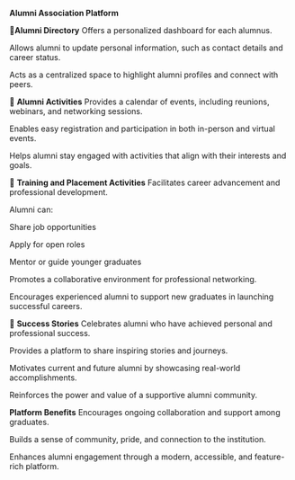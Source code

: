 **Alumni Association Platform**

🔹**Alumni Directory**
Offers a personalized dashboard for each alumnus.

Allows alumni to update personal information, such as contact details and career status.

Acts as a centralized space to highlight alumni profiles and connect with peers.

🔹 **Alumni Activities**
Provides a calendar of events, including reunions, webinars, and networking sessions.

Enables easy registration and participation in both in-person and virtual events.

Helps alumni stay engaged with activities that align with their interests and goals.

🔹 **Training and Placement Activities**
Facilitates career advancement and professional development.

Alumni can:

Share job opportunities

Apply for open roles

Mentor or guide younger graduates

Promotes a collaborative environment for professional networking.

Encourages experienced alumni to support new graduates in launching successful careers.

🔹 **Success Stories**
Celebrates alumni who have achieved personal and professional success.

Provides a platform to share inspiring stories and journeys.

Motivates current and future alumni by showcasing real-world accomplishments.

Reinforces the power and value of a supportive alumni community.

**Platform Benefits**
Encourages ongoing collaboration and support among graduates.

Builds a sense of community, pride, and connection to the institution.

Enhances alumni engagement through a modern, accessible, and feature-rich platform.



